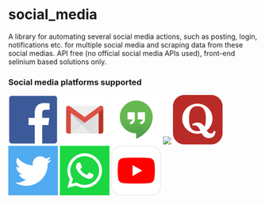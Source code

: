 # social_media
A library for automating several social media actions, such as posting, login, notifications etc. for multiple  social media and scraping data from these social medias. API free (no official social media APIs used), front-end selinium based solutions only.
### Social media platforms supported
<img src="https://github.com/atharva-naik/social_media/blob/main/images/facebook.png?raw=true" width="100">
<img src="https://github.com/atharva-naik/social_media/blob/main/images/gmail.png?raw=true" width="100">
<img src="https://github.com/atharva-naik/social_media/blob/main/images/hangouts.png?raw=true" width="100">
<img src="https://github.com/atharva-naik/social_media/blob/main/images/instagram.png?raw=true" width="100">
<img src="https://github.com/atharva-naik/social_media/blob/main/images/quora.png?raw=true" width="100">
<img src="https://github.com/atharva-naik/social_media/blob/main/images/twitter.png?raw=true" width="100">
<img src="https://github.com/atharva-naik/social_media/blob/main/images/whatsapp.png?raw=true" width="100">
<img src="https://github.com/atharva-naik/social_media/blob/main/images/youtube.png?raw=true" width="100">
<!-- ![alt text](https://github.com/atharva-naik/social_media/blob/main/images/facebook.png?raw=true)
![alt text](https://github.com/atharva-naik/social_media/blob/main/images/gmail.png?raw=true)
![alt text](https://github.com/atharva-naik/social_media/blob/main/images/hangouts.png?raw=true)
![alt text](https://github.com/atharva-naik/social_media/blob/main/images/instagram.jpg?raw=true)
![alt text](https://github.com/atharva-naik/social_media/blob/main/images/quora.png?raw=true)
![alt text](https://github.com/atharva-naik/social_media/blob/main/images/twitter.png?raw=true)
![alt text](https://github.com/atharva-naik/social_media/blob/main/images/whatsapp.png?raw=true)
![alt text](https://github.com/atharva-naik/social_media/blob/main/images/youtube.png?raw=true) -->